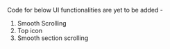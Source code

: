 Code for below UI functionalities are yet to be added - 

1. Smooth Scrolling
2. Top icon
3. Smooth section scrolling